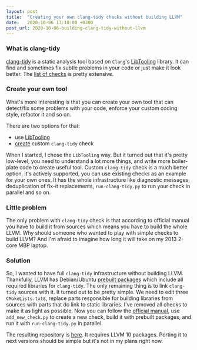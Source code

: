 ```yaml
---
layout: post
title:  "Creating your own clang-tidy checks without building LLVM"
date:   2020-10-06 17:10:00 +0300
post_url: 2020-10-06-building-clang-tidy-without-llvm
---
```


### What is clang-tidy

[clang-tidy](https://clang.llvm.org/extra/clang-tidy/) is a static analysis tool
based on `Clang`'s [LibTooling](https://clang.llvm.org/docs/LibTooling.html) 
library. It can find and sometimes fix subtle problems 
in your code or just make it look better. The [list of checks](https://clang.llvm.org/extra/clang-tidy/checks/list.html)
is pretty extensive.

### Create your own tool

What's more interesting is that you can create your own tool that can detect/fix
some problems with your code, enforce your custom coding style, refactor it and so 
on.

There are two options for that:
- use [LibTooling](https://clang.llvm.org/docs/LibTooling.html)
- [create](https://clang.llvm.org/extra/clang-tidy/Contributing.html) custom `clang-tidy` check

When I started, I chose the `LibTooling` way. But it turned out that it's
pretty low-level, you need to understand a lot more things, and write more 
boiler-plate code to create useful tool.
Custom `clang-tidy` check is a much better option, it's actively supported, you can 
use existing checks as an example for your own ones. It has the whole 
infrastructure 
like diagnostic messages, deduplication of fix-it replacements, `run-clang-tidy.py` 
to run your check in parallel and so on.

### Little problem

The only problem with `clang-tidy` check is that according to official manual you 
have to build it from sources which means you have to build the whole LLVM. Why 
should someone who wanted to play with simple checks to build LLVM? And I'm afraid
to imagine how long it will take on my 2013 2-core MBP laptop.

### Solution

So, I wanted to have full `clang-tidy` infrastructure without building LLVM.
Thankfully, LLVM has Debian/Ubuntu [prebuilt packages](https://apt.llvm.org/) 
which include
all required libraries for `clang-tidy`. The only remaining thing is to link
`clang-tidy` sources with it. It turned out to be pretty simple. We need to edit
three `CMakeLists.txt`s, replace parts responsible for building libraries from 
sources with parts that do link to static libraries. 
I've removed all checks to make it as light as possible. Now you can follow the
[official manual](https://clang.llvm.org/extra/clang-tidy/Contributing.html), use
`add_new_check.py` to create a new check, build it with prebuilt packages, and run 
it with `run-clang-tidy.py` in parallel.

The resulting repository is [here](https://github.com/OleksandrKvl/clang-tidy-standalone).
It requires LLVM 10 packages. Porting it to next versions should be simple but 
it's not in my plans right now.